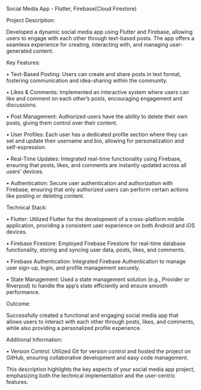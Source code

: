 Social Media App - Flutter, Firebase(Cloud Firestore)

Project Description:

Developed a dynamic social media app using Flutter and Firebase, allowing users to engage with each other through text-based posts. The app offers a seamless experience for creating, interacting with, and managing user-generated content.

Key Features:

•	Text-Based Posting: Users can create and share posts in text format, fostering communication and idea-sharing within the community.

•	Likes & Comments: Implemented an interactive system where users can like and comment on each other’s posts, encouraging engagement and discussions.

•	Post Management: Authorized users have the ability to delete their own posts, giving them control over their content.

•	User Profiles: Each user has a dedicated profile section where they can set and update their username and bio, allowing for personalization and self-expression.

•	Real-Time Updates: Integrated real-time functionality using Firebase, ensuring that posts, likes, and comments are instantly updated across all users’ devices.

•	Authentication: Secure user authentication and authorization with Firebase, ensuring that only authorized users can perform certain actions like posting or deleting content.

Technical Stack:

•	Flutter: Utilized Flutter for the development of a cross-platform mobile application, providing a consistent user experience on both Android and iOS devices.

•	Firebase Firestore: Employed Firebase Firestore for real-time database functionality, storing and syncing user data, posts, likes, and comments.

•	Firebase Authentication: Integrated Firebase Authentication to manage user sign-up, login, and profile management securely.

•	State Management: Used a state management solution (e.g., Provider or Riverpod) to handle the app’s state efficiently and ensure smooth performance.



Outcome:

Successfully created a functional and engaging social media app that allows users to interact with each other through posts, likes, and comments, while also providing a personalized profile experience.

Additional Information:

  •	Version Control: Utilized Git for version control and hosted the project on GitHub, ensuring collaborative development and easy code management.

This description highlights the key aspects of your social media app project, emphasizing both the technical implementation and the user-centric features.
